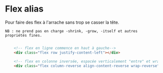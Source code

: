 # Flex alias 

Pour faire des flex à l'arrache sans trop se casser la tête.

    NB : ne prend pas en charge -shrink, -grow, -itself et autres propriétés fines. 

```html

    <!-- flex en ligne commence en haut à gauche-->
    <div class="flex row justify-content-left"></div>

    <!-- flex en colonne inversée, espacée verticalement "entre" et wrap inversé -->
    <div class="flex column-reverse align-content-reverse wrap-reverse"></div>
```
